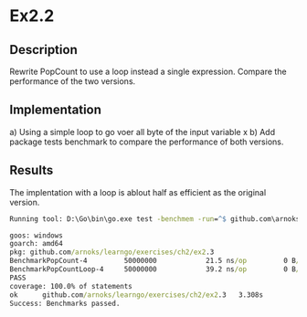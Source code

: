 # Ex2.2

## Description

Rewrite PopCount to use a loop instead a single expression. Compare
the performance of the two versions.

## Implementation

a) Using a simple loop to go voer all byte of the input variable x
b) Add package tests benchmark to compare the performance of both versions.

## Results

The implentation with a loop is ablout half as efficient as the original version.

```cmd
Running tool: D:\Go\bin\go.exe test -benchmem -run=^$ github.com\arnoks\learngo\exercises\ch2\ex2.3 -bench . -coverprofile=C:\Users\vn401\AppData\Local\Temp\vscode-goU810AF\go-code-cover

goos: windows
goarch: amd64
pkg: github.com/arnoks/learngo/exercises/ch2/ex2.3
BenchmarkPopCount-4       	50000000	        21.5 ns/op	       0 B/op	       0 allocs/op
BenchmarkPopCountLoop-4   	50000000	        39.2 ns/op	       0 B/op	       0 allocs/op
PASS
coverage: 100.0% of statements
ok  	github.com/arnoks/learngo/exercises/ch2/ex2.3	3.308s
Success: Benchmarks passed.

```
